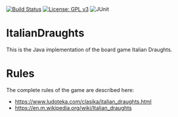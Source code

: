[![Build Status](https://app.travis-ci.com/AndreaGonzato/ItalianDraughts.svg?token=mbqkqifSVkWs9qhq64bY&branch=main)](https://app.travis-ci.com/AndreaGonzato/ItalianDraughts)
[![License: GPL v3](https://img.shields.io/badge/License-GPL%20v3-blue.svg)](https://www.gnu.org/licenses/gpl-3.0)
![JUnit](https://img.shields.io/badge/Junit5-25A162?style=for-the-badge&logo=junit5&logoColor=white)


# ItalianDraughts

This is the Java implementation of the board game Italian Draughts.


# Rules
The complete rules of the game are described here:
- https://www.ludoteka.com/clasika/italian_draughts.html
- https://en.m.wikipedia.org/wiki/Italian_draughts
